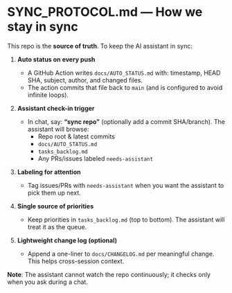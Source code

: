 # SYNC_PROTOCOL.md — How we stay in sync

This repo is the **source of truth**. To keep the AI assistant in sync:

1) **Auto status on every push**
   - A GitHub Action writes `docs/AUTO_STATUS.md` with: timestamp, HEAD SHA, subject, author, and changed files.
   - The action commits that file back to `main` (and is configured to avoid infinite loops).

2) **Assistant check-in trigger**
   - In chat, say: **“sync repo”** (optionally add a commit SHA/branch). The assistant will browse:
     - Repo root & latest commits
     - `docs/AUTO_STATUS.md`
     - `tasks_backlog.md`
     - Any PRs/issues labeled `needs-assistant`

3) **Labeling for attention**
   - Tag issues/PRs with `needs-assistant` when you want the assistant to pick them up next.

4) **Single source of priorities**
   - Keep priorities in `tasks_backlog.md` (top to bottom). The assistant will treat it as the queue.

5) **Lightweight change log (optional)**
   - Append a one-liner to `docs/CHANGELOG.md` per meaningful change. This helps cross-session context.

**Note**: The assistant cannot watch the repo continuously; it checks only when you ask during a chat.
